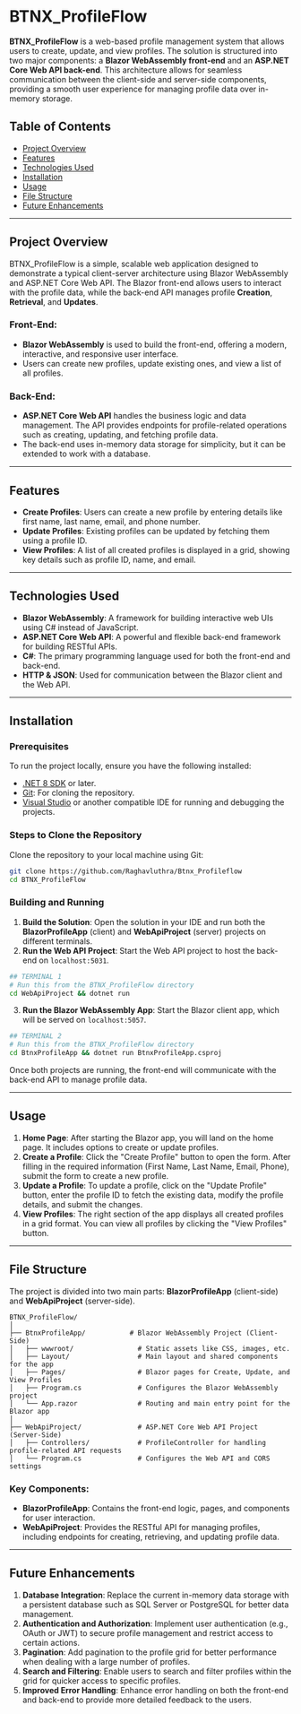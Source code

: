 # BTNX_ProfileFlow

**BTNX_ProfileFlow** is a web-based profile management system that allows users to create, update, and view profiles. The solution is structured into two major components: a **Blazor WebAssembly front-end** and an **ASP.NET Core Web API back-end**. This architecture allows for seamless communication between the client-side and server-side components, providing a smooth user experience for managing profile data over in-memory storage.

## Table of Contents

- [Project Overview](#project-overview)
- [Features](#features)
- [Technologies Used](#technologies-used)
- [Installation](#installation)
- [Usage](#usage)
- [File Structure](#file-structure)
- [Future Enhancements](#future-enhancements)


---

## Project Overview

BTNX_ProfileFlow is a simple, scalable web application designed to demonstrate a typical client-server architecture using Blazor WebAssembly and ASP.NET Core Web API. The Blazor front-end allows users to interact with the profile data, while the back-end API manages profile **Creation**, **Retrieval**, and **Updates**.

### Front-End:
- **Blazor WebAssembly** is used to build the front-end, offering a modern, interactive, and responsive user interface.
- Users can create new profiles, update existing ones, and view a list of all profiles.

### Back-End:
- **ASP.NET Core Web API** handles the business logic and data management. The API provides endpoints for profile-related operations such as creating, updating, and fetching profile data.
- The back-end uses in-memory data storage for simplicity, but it can be extended to work with a database.

---

## Features

- **Create Profiles**: Users can create a new profile by entering details like first name, last name, email, and phone number.
- **Update Profiles**: Existing profiles can be updated by fetching them using a profile ID.
- **View Profiles**: A list of all created profiles is displayed in a grid, showing key details such as profile ID, name, and email.


---

## Technologies Used

- **Blazor WebAssembly**: A framework for building interactive web UIs using C# instead of JavaScript.
- **ASP.NET Core Web API**: A powerful and flexible back-end framework for building RESTful APIs.
- **C#**: The primary programming language used for both the front-end and back-end.
- **HTTP & JSON**: Used for communication between the Blazor client and the Web API.

---

## Installation

### Prerequisites

To run the project locally, ensure you have the following installed:
- [.NET 8 SDK](https://dotnet.microsoft.com/download/dotnet/8.0) or later.
- [Git](https://git-scm.com/): For cloning the repository.
- [Visual Studio](https://visualstudio.microsoft.com/) or another compatible IDE for running and debugging the projects.

### Steps to Clone the Repository

Clone the repository to your local machine using Git:

```bash
git clone https://github.com/Raghavluthra/Btnx_Profileflow
cd BTNX_ProfileFlow
```


### Building and Running

1. **Build the Solution**: Open the solution in your IDE and run both the **BlazorProfileApp** (client) and **WebApiProject** (server) projects on different terminals.
2. **Run the Web API Project**: Start the Web API project to host the back-end on `localhost:5031`.
```bash
## TERMINAL 1
# Run this from the BTNX_ProfileFlow directory
cd WebApiProject && dotnet run
```
3. **Run the Blazor WebAssembly App**: Start the Blazor client app, which will be served on `localhost:5057`.
```bash
## TERMINAL 2
# Run this from the BTNX_ProfileFlow directory
cd BtnxProfileApp && dotnet run BtnxProfileApp.csproj
```

Once both projects are running, the front-end will communicate with the back-end API to manage profile data.

---

## Usage

1. **Home Page**: After starting the Blazor app, you will land on the home page. It includes options to create or update profiles.
2. **Create a Profile**: Click the "Create Profile" button to open the form. After filling in the required information (First Name, Last Name, Email, Phone), submit the form to create a new profile.
3. **Update a Profile**: To update a profile, click on the "Update Profile" button, enter the profile ID to fetch the existing data, modify the profile details, and submit the changes.
4. **View Profiles**: The right section of the app displays all created profiles in a grid format. You can view all profiles by clicking the "View Profiles" button.

---

## File Structure

The project is divided into two main parts: **BlazorProfileApp** (client-side) and **WebApiProject** (server-side).

```
BTNX_ProfileFlow/
│
├── BtnxProfileApp/           # Blazor WebAssembly Project (Client-Side)
│   ├── wwwroot/                # Static assets like CSS, images, etc.
│   ├── Layout/                 # Main layout and shared components for the app
│   ├── Pages/                  # Blazor pages for Create, Update, and View Profiles
│   ├── Program.cs              # Configures the Blazor WebAssembly project
│   └── App.razor               # Routing and main entry point for the Blazor app
│
├── WebApiProject/              # ASP.NET Core Web API Project (Server-Side)
│   ├── Controllers/            # ProfileController for handling profile-related API requests
│   └── Program.cs              # Configures the Web API and CORS settings

```

### Key Components:
- **BlazorProfileApp**: Contains the front-end logic, pages, and components for user interaction.
- **WebApiProject**: Provides the RESTful API for managing profiles, including endpoints for creating, retrieving, and updating profile data.

---

## Future Enhancements

1. **Database Integration**: Replace the current in-memory data storage with a persistent database such as SQL Server or PostgreSQL for better data management.
2. **Authentication and Authorization**: Implement user authentication (e.g., OAuth or JWT) to secure profile management and restrict access to certain actions.
3. **Pagination**: Add pagination to the profile grid for better performance when dealing with a large number of profiles.
4. **Search and Filtering**: Enable users to search and filter profiles within the grid for quicker access to specific profiles.
5. **Improved Error Handling**: Enhance error handling on both the front-end and back-end to provide more detailed feedback to the users.

